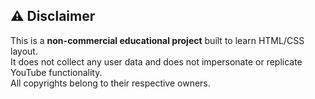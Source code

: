 ## ⚠️ Disclaimer
This is a **non-commercial educational project** built to learn HTML/CSS layout.  
It does not collect any user data and does not impersonate or replicate YouTube functionality.  
All copyrights belong to their respective owners.
